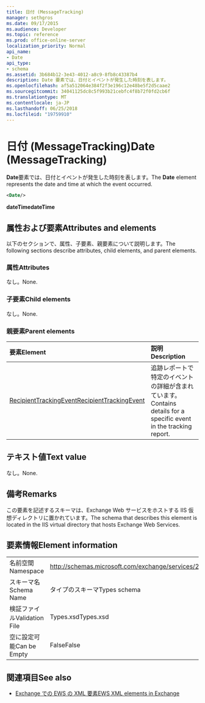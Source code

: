 ```yaml
---
title: 日付 (MessageTracking)
manager: sethgros
ms.date: 09/17/2015
ms.audience: Developer
ms.topic: reference
ms.prod: office-online-server
localization_priority: Normal
api_name:
- Date
api_type:
- schema
ms.assetid: 3b684b12-3e43-4012-a8c9-8fb8c43387b4
description: Date 要素では、日付とイベントが発生した時刻を表します。
ms.openlocfilehash: af5a512064e384f2f3e196c12e48be5f2d5caae2
ms.sourcegitcommit: 34041125dc8c5f993b21cebfc4f8b72f0fd2cb6f
ms.translationtype: MT
ms.contentlocale: ja-JP
ms.lasthandoff: 06/25/2018
ms.locfileid: "19759910"
---
```

# <a name="date-messagetracking"></a><span data-ttu-id="ce3ee-103">日付 (MessageTracking)</span><span class="sxs-lookup"><span data-stu-id="ce3ee-103">Date (MessageTracking)</span></span>

<span data-ttu-id="ce3ee-104">**Date**要素では、日付とイベントが発生した時刻を表します。</span><span class="sxs-lookup"><span data-stu-id="ce3ee-104">The **Date** element represents the date and time at which the event occurred.</span></span> 
  
```XML
<Date/>
```

 <span data-ttu-id="ce3ee-105">**dateTime**</span><span class="sxs-lookup"><span data-stu-id="ce3ee-105">**dateTime**</span></span>
## <a name="attributes-and-elements"></a><span data-ttu-id="ce3ee-106">属性および要素</span><span class="sxs-lookup"><span data-stu-id="ce3ee-106">Attributes and elements</span></span>

<span data-ttu-id="ce3ee-107">以下のセクションで、属性、子要素、親要素について説明します。</span><span class="sxs-lookup"><span data-stu-id="ce3ee-107">The following sections describe attributes, child elements, and parent elements.</span></span>
  
### <a name="attributes"></a><span data-ttu-id="ce3ee-108">属性</span><span class="sxs-lookup"><span data-stu-id="ce3ee-108">Attributes</span></span>

<span data-ttu-id="ce3ee-109">なし。</span><span class="sxs-lookup"><span data-stu-id="ce3ee-109">None.</span></span>
  
### <a name="child-elements"></a><span data-ttu-id="ce3ee-110">子要素</span><span class="sxs-lookup"><span data-stu-id="ce3ee-110">Child elements</span></span>

<span data-ttu-id="ce3ee-111">なし。</span><span class="sxs-lookup"><span data-stu-id="ce3ee-111">None.</span></span>
  
### <a name="parent-elements"></a><span data-ttu-id="ce3ee-112">親要素</span><span class="sxs-lookup"><span data-stu-id="ce3ee-112">Parent elements</span></span>

|<span data-ttu-id="ce3ee-113">**要素**</span><span class="sxs-lookup"><span data-stu-id="ce3ee-113">**Element**</span></span>|<span data-ttu-id="ce3ee-114">**説明**</span><span class="sxs-lookup"><span data-stu-id="ce3ee-114">**Description**</span></span>|
|:-----|:-----|
|[<span data-ttu-id="ce3ee-115">RecipientTrackingEvent</span><span class="sxs-lookup"><span data-stu-id="ce3ee-115">RecipientTrackingEvent</span></span>](recipienttrackingevent.md) <br/> |<span data-ttu-id="ce3ee-116">追跡レポートで特定のイベントの詳細が含まれています。</span><span class="sxs-lookup"><span data-stu-id="ce3ee-116">Contains details for a specific event in the tracking report.</span></span>  <br/> |
   
## <a name="text-value"></a><span data-ttu-id="ce3ee-117">テキスト値</span><span class="sxs-lookup"><span data-stu-id="ce3ee-117">Text value</span></span>

<span data-ttu-id="ce3ee-118">なし。</span><span class="sxs-lookup"><span data-stu-id="ce3ee-118">None.</span></span>
  
## <a name="remarks"></a><span data-ttu-id="ce3ee-119">備考</span><span class="sxs-lookup"><span data-stu-id="ce3ee-119">Remarks</span></span>

<span data-ttu-id="ce3ee-120">この要素を記述するスキーマは、Exchange Web サービスをホストする IIS 仮想ディレクトリに置かれています。</span><span class="sxs-lookup"><span data-stu-id="ce3ee-120">The schema that describes this element is located in the IIS virtual directory that hosts Exchange Web Services.</span></span>
  
## <a name="element-information"></a><span data-ttu-id="ce3ee-121">要素情報</span><span class="sxs-lookup"><span data-stu-id="ce3ee-121">Element information</span></span>

|||
|:-----|:-----|
|<span data-ttu-id="ce3ee-122">名前空間</span><span class="sxs-lookup"><span data-stu-id="ce3ee-122">Namespace</span></span>  <br/> |http://schemas.microsoft.com/exchange/services/2006/types  <br/> |
|<span data-ttu-id="ce3ee-123">スキーマ名</span><span class="sxs-lookup"><span data-stu-id="ce3ee-123">Schema Name</span></span>  <br/> |<span data-ttu-id="ce3ee-124">タイプのスキーマ</span><span class="sxs-lookup"><span data-stu-id="ce3ee-124">Types schema</span></span>  <br/> |
|<span data-ttu-id="ce3ee-125">検証ファイル</span><span class="sxs-lookup"><span data-stu-id="ce3ee-125">Validation File</span></span>  <br/> |<span data-ttu-id="ce3ee-126">Types.xsd</span><span class="sxs-lookup"><span data-stu-id="ce3ee-126">Types.xsd</span></span>  <br/> |
|<span data-ttu-id="ce3ee-127">空に設定可能</span><span class="sxs-lookup"><span data-stu-id="ce3ee-127">Can be Empty</span></span>  <br/> |<span data-ttu-id="ce3ee-128">False</span><span class="sxs-lookup"><span data-stu-id="ce3ee-128">False</span></span>  <br/> |
   
## <a name="see-also"></a><span data-ttu-id="ce3ee-129">関連項目</span><span class="sxs-lookup"><span data-stu-id="ce3ee-129">See also</span></span>



- [<span data-ttu-id="ce3ee-130">Exchange での EWS の XML 要素</span><span class="sxs-lookup"><span data-stu-id="ce3ee-130">EWS XML elements in Exchange</span></span>](ews-xml-elements-in-exchange.md)

